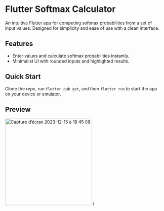 # Flutter Softmax Calculator

An intuitive Flutter app for computing softmax probabilities from a set of input values. Designed for simplicity and ease of use with a clean interface.

## Features

- Enter values and calculate softmax probabilities instantly.
- Minimalist UI with rounded inputs and highlighted results.

## Quick Start

Clone the repo, run `flutter pub get`, and then `flutter run` to start the app on your device or emulator.

## Preview

<img width="279" alt="Capture d’écran 2023-12-15 à 18 45 08" src="https://github.com/rifaielarbi/tp_flutter/assets/153360442/d7d5d507-4d45-40ce-a036-e4658c4a954c">
)
